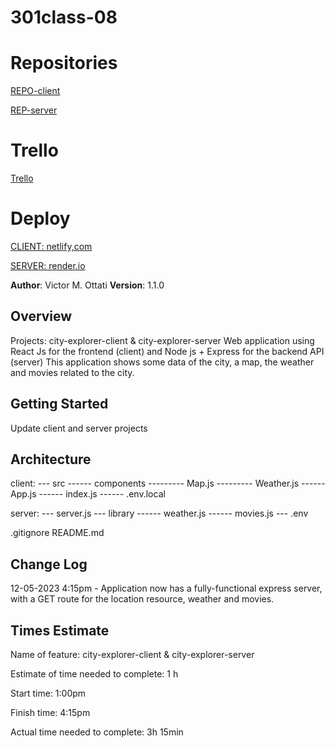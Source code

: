 # 301class-08

# Repositories

[REPO-client](https://github.com/VMO2020/city-explorer-client)

[REP-server](https://github.com/VMO2020/city-explorer-server)

# Trello

[Trello](https://trello.com/invite/b/NGf8Aq4B/ATTI7b8cd7e0d78c12f69c9cd20f35fdcc2c4157CADB/city-explorer-trello-board)

# Deploy

[CLIENT: netlify,com](https://city-explorer-client-vmog.netlify.app/)

[SERVER: render.io](https://city-explorer-2053.onrender.com/)

**Author**: Victor M. Ottati
**Version**: 1.1.0

## Overview

Projects: city-explorer-client & city-explorer-server
Web application using React Js for the frontend (client) and
Node js + Express for the backend API (server)
This application shows some data of the city, a map, the weather and movies related to the city.

## Getting Started

Update client and server projects

## Architecture

client:
--- src
------ components
--------- Map.js
--------- Weather.js
------ App.js
------ index.js
------ .env.local

server:
--- server.js
--- library
------ weather.js
------ movies.js
--- .env

.gitignore
README.md

## Change Log

12-05-2023 4:15pm - Application now has a fully-functional express server, with a GET route for the location resource, weather and movies.

## Times Estimate

Name of feature: city-explorer-client & city-explorer-server

Estimate of time needed to complete: 1 h

Start time: 1:00pm

Finish time: 4:15pm

Actual time needed to complete: 3h 15min
